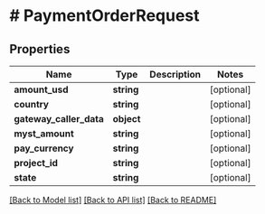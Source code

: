# # PaymentOrderRequest

## Properties

Name | Type | Description | Notes
------------ | ------------- | ------------- | -------------
**amount_usd** | **string** |  | [optional]
**country** | **string** |  | [optional]
**gateway_caller_data** | **object** |  | [optional]
**myst_amount** | **string** |  | [optional]
**pay_currency** | **string** |  | [optional]
**project_id** | **string** |  | [optional]
**state** | **string** |  | [optional]

[[Back to Model list]](../../README.md#models) [[Back to API list]](../../README.md#endpoints) [[Back to README]](../../README.md)
